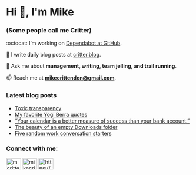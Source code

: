# Hi 👋, I'm Mike
### (Some people call me Critter)

:octocat: I’m working on [Dependabot at GitHub](https://github.com/features/security).

📝 I write daily blog posts at [critter.blog](https://critter.blog).

💬 Ask me about **management, writing, team jelling, and trail running**.

📫 Reach me at **mikecrittenden@gmail.com**.

### Latest blog posts
<!-- BLOG-POST-LIST:START -->
- [Toxic transparency](https://critter.blog/2022/12/22/toxic-transparency/)
- [My favorite Yogi Berra quotes](https://critter.blog/2022/12/21/my-favorite-yogi-berra-quotes/)
- [“Your calendar is a better measure of success than your bank account.”](https://critter.blog/2022/12/20/your-calendar-is-a-better-measure-of-success-than-your-bank-account/)
- [The beauty of an empty Downloads folder](https://critter.blog/2022/12/19/the-beauty-of-an-empty-downloads-folder/)
- [Five random work conversation starters](https://critter.blog/2022/12/16/five-random-work-conversation-starters/)
<!-- BLOG-POST-LIST:END -->

<h3 align="left">Connect with me:</h3>
<p align="left">
<a href="https://twitter.com/mcrittenden" target="blank"><img align="center" src="https://raw.githubusercontent.com/rahuldkjain/github-profile-readme-generator/master/src/images/icons/Social/twitter.svg" alt="mcrittenden" height="30" width="40" /></a>
<a href="https://linkedin.com/in/mikecrittenden" target="blank"><img align="center" src="https://raw.githubusercontent.com/rahuldkjain/github-profile-readme-generator/master/src/images/icons/Social/linked-in-alt.svg" alt="mikecrittenden" height="30" width="40" /></a>
<a href="https://critter.blog/feed/" target="blank"><img align="center" src="https://raw.githubusercontent.com/rahuldkjain/github-profile-readme-generator/master/src/images/icons/Social/rss.svg" alt="https://critter.blog/feed/" height="30" width="40" /></a>
</p>
